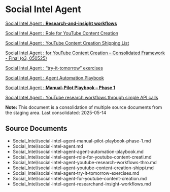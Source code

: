 # Social Intel Agent

[Social Intel Agent :  **Research‐and-insight workflows**](Social%20Intel%20Agent%20Research%E2%80%90and-insight%20workflows%201ebb4fd21ff080e2a679ed3dd9986872.md)

[Social Intel Agent :   Role for YouTube Content Creation](Social%20Intel%20Agent%20Role%20for%20YouTube%20Content%20Creati%201eab4fd21ff0806887a6e5319ba6660d.md)

[Social Intel Agent :  YouTube Content Creation Shipping List](Social%20Intel%20Agent%20YouTube%20Content%20Creation%20Shippi%201eab4fd21ff0800aaadcc22e6500d7e3.md)

[Social Intel Agent :  for YouTube Content Creation – Consolidated Framework - Final (o3, 050525)](Social%20Intel%20Agent%20for%20YouTube%20Content%20Creation%20%E2%80%93%20%201eab4fd21ff0800087eed5711f5a0ecf.md)

[Social Intel Agent :  “try-it-tomorrow” exercises](Social%20Intel%20Agent%20%E2%80%9Ctry-it-tomorrow%E2%80%9D%20exercises%201eab4fd21ff08038870bd16b390da7d6.md)

[Social Intel Agent : Agent Automation Playbook](Social%20Intel%20Agent%20Agent%20Automation%20Playbook%201eab4fd21ff0803a91feeb2304faa880.md)

[Social Intel Agent : **Manual-Pilot Playbook – Phase 1**](Social%20Intel%20Agent%20Manual-Pilot%20Playbook%20%E2%80%93%20Phase%201%201eab4fd21ff080348ea9e45825cc4f54.md)

[Social Intel Agent : YouTube research workflows through simple API calls](Social%20Intel%20Agent%20YouTube%20research%20workflows%20thro%201eab4fd21ff0802b806cfbab033a42da.md)


**Note:** This document is a consolidation of multiple source documents from the staging area.
Last consolidated: 2025-05-14


## Source Documents

- Social_Intel/social-intel-agent-manual-pilot-playbook-phase-1.md
- Social_Intel/social-intel-agent.md
- Social_Intel/social-intel-agent-agent-automation-playbook.md
- Social_Intel/social-intel-agent-role-for-youtube-content-creati.md
- Social_Intel/social-intel-agent-youtube-research-workflows-thro.md
- Social_Intel/social-intel-agent-youtube-content-creation-shippi.md
- Social_Intel/social-intel-agent-try-it-tomorrow-exercises.md
- Social_Intel/social-intel-agent-for-youtube-content-creation.md
- Social_Intel/social-intel-agent-researchand-insight-workflows.md


